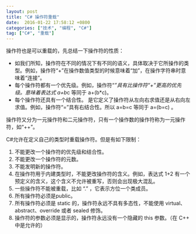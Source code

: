 ```yaml
---
layout: post
title: "C# 操作符重载"
date:  2016-01-22 17:58:12 +0800
categories: ["技术", "编程", "C#"]
tag: ["C#", "重载"]
---
```


操作符也是可以重载的，先总结一下操作符的性质：

- 如我们所知，操作符在不同的情况下有不同的语义，具体取决于它所操作的类型。例如，操作符“+”在操作数值类型的时候意味着“加”，在操作字符串时意味着“连接”。
- 每个操作符都有一个优先级。例如，操作符“*”具有比操作符“+”更高的优先级。意味着表达式 a+b*c 等同于 a+(b*c)。
- 每个操作符还具有一个结合性。 是它定义了操作符从左向右求值还是从右向左求值。例如，操作符“=”具有右结合性。所以 a=b=c 等同于 a=(b=c) 。
　　

操作符又分为一元操作符和二元操作符，只有一个操作数的操作符称为一元操作符，如“++”。

C#允许在定义自己的类型时重载操作符。但是有如下限制：

1. 不能更改一个操作符的优先级和结合性。
2. 不能更改一个操作符的元数。
3. 不能发明新的操作符。
4. 在操作符用于内建类型时，不能更改操作符的含义。例如，表达式 1+2 有一个预定义的含义，这个含义不允许被重写，否则会出现极大混乱。
5. 一些操作符不能被重载，比如 “.” ，它表示方位一个类成员。
6. 所有操作符必须是public。
7. 所有操作符必须是 static 的，操作符永远不具有多态性，不能使用 virtual、abstract、override 或者 sealed 修饰。
8. 操作符的参数必须是显示的，操作符永远没有一个隐藏的 this 参数。（在 C++ 中是允许的）
